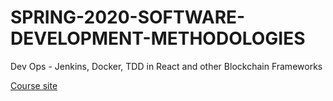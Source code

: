 # SPRING-2020-SOFTWARE-DEVELOPMENT-METHODOLOGIES
Dev Ops - Jenkins, Docker, TDD in React and other Blockchain Frameworks


[Course site](https://georgebrowncollege-toronto.github.io/SPRING-2020-SOFTWARE-DEVELOPMENT-METHODOLOGIES/)